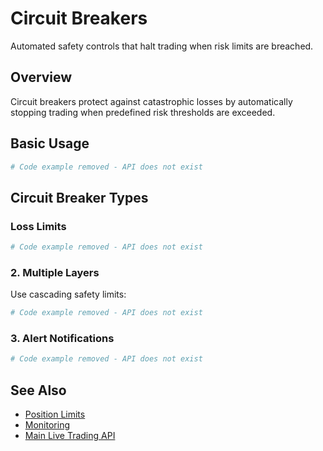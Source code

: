 # Circuit Breakers

Automated safety controls that halt trading when risk limits are breached.

## Overview

Circuit breakers protect against catastrophic losses by automatically stopping trading when predefined risk thresholds are exceeded.

## Basic Usage

```python
# Code example removed - API does not exist
```

## Circuit Breaker Types

### Loss Limits

```python
# Code example removed - API does not exist
```

### 2. Multiple Layers

Use cascading safety limits:

```python
# Code example removed - API does not exist
```

### 3. Alert Notifications

```python
# Code example removed - API does not exist
```

## See Also

- [Position Limits](limits.md)
- [Monitoring](monitoring.md)
- [Main Live Trading API](../../live-trading-api.md)
